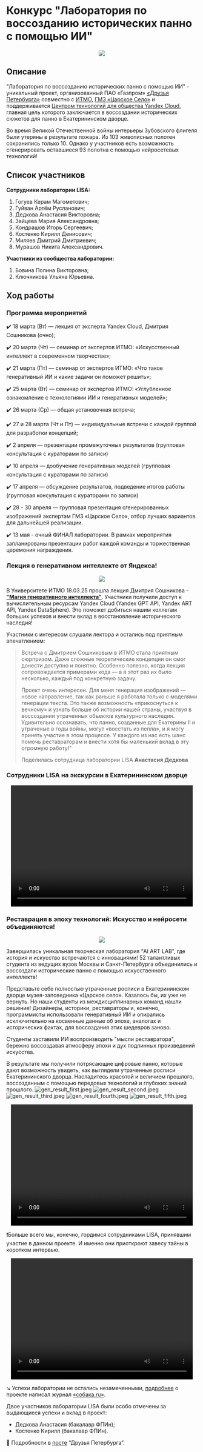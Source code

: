 # Конкурс "Лаборатория по воссозданию исторических панно с помощью ИИ"

<p style="text-align: center">
    <img src="images/recreatimg_historical_murals.jpeg" />
</p>

## Описание
"Лаборатория по воссозданию исторических панно с помощью ИИ" - уникальный проект, организованный ПАО «Газпром» [«Друзья 
Петербурга»](https://t.me/spb_friends) совместно с [ИТМО](https://t.me/itmoru), [ГМЗ «Царское Село»](https://t.me/tsarskoe_selo) 
и поддерживается [Центром технологий для общества Yandex Cloud](https://t.me/ycsocialtech), главная цель которого 
заключается в воссоздании исторических сюжетов для панно в Екатерининском дворце.

Во время Великой Отечественной войны интерьеры Зубовского флигеля были утеряны в результате пожара. Из 103 живописных 
полотен сохранились только 10. Однако у участников есть возможность сгенерировать оставшиеся 93 полотна с помощью 
нейросетевых технологий!

## Список участников
**Сотрудники лаборатории LISA:**
1. Гогуев Керам Магометович;
2. Гуйван Артём Русланович;
3. Дедкова Анастасия Викторовна;
4. Зайцева Мария Александровна;
5. Кондрашов Игорь Сергеевич;
6. Костенко Кирилл Денисович;
7. Миляев Дмитрий Дмитриевич;
8. Мурашов Никита Александрович.

**Участники из сообщества лаборатории:**
1. Бовина Полина Викторовна;
2. Ключникова Ульяна Юрьевна.

## Ход работы
### Программа мероприятий
✔️ 18 марта (Вт) — лекция от эксперта Yandex Cloud, Дмитрия Сошникова (очно);

✔️ 20 марта (Чт) — семинар от экспертов ИТМО:
«Искусственный интеллект в современном творчестве»;

✔️ 21 марта (Пт) — семинар от экспертов ИТМО:
«Что такое генеративный ИИ и какие задачи он поможет решить»;

✔️ 25 марта (Вт) — семинар от экспертов ИТМО:
«Углубленное ознакомление с технологиями ИИ и генеративных моделей»;

✔️ 26 марта (Ср) — общая установочная встреча;

✔️ 27 и 28 марта (Чт и Пт) — индивидуальные встречи с каждой группой для разработки концепций;

✔️ 2 апреля — презентации промежуточных результатов (групповая консультация с кураторами по записи)

✔️ 10 апреля — дообучение генеративных моделей (групповая консультация с кураторами по записи)

✔️ 17 апреля — обсуждение результатов, подведение итогов работы (групповая консультация с кураторами по записи)

✔️ 28 - 30 апреля — групповая презентация сгенерированных изображений экспертам ГМЗ «Царское Село», отбор лучших 
вариантов для дальнейшей реализации.

✔️ 13 мая - очный ФИНАЛ лаборатории. В рамках мероприятия запланированы презентации работ каждой команды и торжественная 
церемония награждения.

### Лекция о генеративном интеллекте от Яндекса!
<p style="text-align: center">
    <img src="images/magic_of_generative_intelligence_lecture.jpeg" />
</p>

В Университете ИТМО 18.03.25 прошла лекция Дмитрия Сошникова - [**"Магия генеративного интеллекта"**](https://disk.yandex.com/d/HIbvU-FjYxeYtQ).
Участники получили доступ к вычислительным ресурсам Yandex Cloud (Yandex GPT API, Yandex ART API, Yandex DataSphere). 
Это поможет добиться нашим коллегам больших успехов и внести вклад в восстановление исторического наследия!

Участники с интересом слушали лектора и остались под приятным впечатлением:
> Встреча с Дмитрием Сошниковым в ИТМО стала приятным сюрпризом. Даже сложные теоретические концепции он смог донести 
> доступно и понятно. Особенно полезно, когда лекция сопровождается примерами кода — а в этот раз их было несколько, 
> каждый под конкретную задачу. 
> 
> Проект очень интересен. Для меня генерация изображений — новое направление, так как раньше я работала только с 
> моделями генерации текста. Это также возможность «прикоснуться к вечному» и узнать больше об истории нашей страны, 
> участвуя в воссоздании утраченных объектов культурного наследия. Удивительно осознавать, что панно, созданные для 
> Екатерины II и утраченые в годы войны, могут «восстать из пепла», и я могу принять участие в этом процессе. У каждого 
> из нас есть шанс помочь реставраторам и внести хотя бы маленький вклад в эту огромную работу!"
> 
> Поделилась сотрудница лаборатории LISA **Анастасия Дедкова**

### Сотрудники LISA на экскурсии в Екатерининском дворце
<div align="center">
    <video width="480" height="320" controls>
      <source src="images/ai_lab_excursion.mp4" type="video/mp4">
    </video>
</div>

### Реставрация в эпоху технологий: Искусство и нейросети объединяются!
<p style="text-align: center">
    <img src="images/ai_lab_final.jpeg" />
</p>

Завершилась уникальная творческая лаборатория “AI ART LAB”, где история и искусство встречаются с инновациями!  52 
талантливых студента из ведущих вузов Москвы и Санкт-Петербурга объединились и воссоздали исторические панно с помощью 
искусственного интеллекта!

Представьте себе полностью утраченные росписи в Екатерининском дворце музея-заповедника «Царское село». Казалось бы, их 
уже не вернуть. Но наши студенты из междисциплинарных команд нашли решение! Дизайнеры, историки, реставраторы и, 
конечно, программисты использовали генеративный ИИ и опирались исключительно на косвенные данные об эпохе, аналогах и 
исторических фактах, для воссоздания этих шедевров заново.

Студенты заставили ИИ воспроизводить "мысли реставратора", бережно воссоздавая атмосферу эпохи и дух подлинных 
произведений искусства.

В результате мы получили потрясающие цифровые панно, которые дают возможность увидеть, как выглядели утраченные 
росписи Екатерининского дворца. Насладитесь красотой и величием прошлого, воссозданным с помощью передовых технологий 
и глубоких знаний прошлого.
![gen_result_first.jpeg](images/gen_result_first.jpeg)
![gen_result_second.jpeg](images/gen_result_second.jpeg)
![gen_result_third.jpeg](images/gen_result_third.jpeg)
![gen_result_fourth.jpeg](images/gen_result_fourth.jpeg)
![gen_result_fifth.jpeg](images/gen_result_fifth.jpeg)
<div align="center">
    <video width="480" height="320" controls>
      <source src="images/ai_lab_generation.MP4" type="video/MP4">
    </video>
</div>

❗️Больше всего мы, конечно, гордимся сотрудниками LISA, принявшим участие в данном проекте. И именно они приоткроют 
завесу тайны в коротком интервью.
<div align="center">
    <video width="480" height="320" controls>
      <source src="images/ai_lab_interview.mp4" type="video/mp4">
    </video>
</div>

↘️ Успехи лаборатории не остались незамеченными, [подробнее](https://m.sobaka.ru/entertainment/art/200182) о проекте 
написал журнал [«собака.ru»](https://m.sobaka.ru/).

Двое участников лаборатории LISA были особо отмечены за выдающиеся успехи и вклад в проект:
- Дедкова Анастасия (бакалавр ФПИн);
- Костенко Кирилл (бакалавр ФПИн).

🚀 Подробности в [посте](https://t.me/spb_friends/5108) “Друзья Петербурга”.
